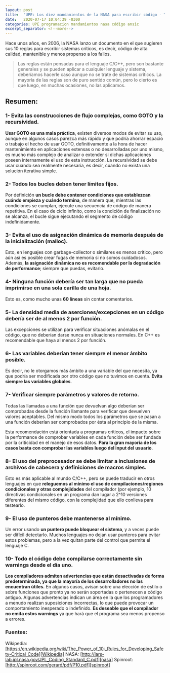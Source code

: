 ```yaml
---
layout: post
title:  "UPE: Los diez mandamientos de la NASA para escribir código - Teoria"
date:   2020-07-17 10:04:39 -0300
categories: UPE programacion mandamientos nasa código ansic
excerpt_separator: <!--more-->
---
```


Hace unos años, en 2006, la NASA lanzo un documento en el que sugieren sus 10 reglas para escribir sistemas críticos, es decir, código de alta calidad,<!--more--> mantenible y menos propenso a los fallos.

>Las reglas están pensadas para el lenguaje C/C++, pero son bastante generales y se pueden aplicar a cualquier lenguaje y sistema, deberíamos hacerle caso aunque no se trate de sistemas críticos. La mayoría de las reglas son de puro sentido común, pero lo cierto es que luego, en muchas ocasiones, no las aplicamos.

## Resumen:

### 1- Evita las construcciones de flujo complejas, como GOTO y la recursividad.
**Usar GOTO es una mala práctica**, existen diversos modos de evitar su uso, aunque en algunos casos parezca más rápido y que podría ahorrar espacio o trabajo el hecho de usar GOTO, definitivamente a la hora de hacer mantenimiento en aplicaciones extensas o no desarrolladas por uno mismo, es mucho más complejo de analizar o extender si dichas aplicaciones poseen internamente el uso de esta instrucción.
La recursividad se debe usar cuando sea realmente necesaria, es decir, cuando no exista una solución iterativa simple.

### 2- Todos los bucles deben tener límites fijos.
Por definición **un bucle debe contener condiciones que establezcan cuándo empieza y cuándo termina**, de manera que, mientras las condiciones se cumplan, ejecute una secuencia de código de manera repetitiva. En el caso de ciclo infinito, como la condición de finalización no se alcanza, el bucle sigue ejecutando el segmento de código indefinidamente.

### 3- Evita el uso de asignación dinámica de memoria después de la inicialización (malloc). 
Esto, en lenguajes con garbage-collector o similares es menos crítico, pero aún así es posible crear fugas de memoria si no somos cuidadosos. Además, **la asignación dinámica no es recomendable por la degradación de performance**; siempre que puedas, evitarlo.

### 4- Ninguna función debería ser tan larga que no pueda imprimirse en una sola carilla de una hoja. 
Esto es, como mucho unas **60 líneas** sin contar comentarios.

### 5- La densidad media de aserciones/excepciones en un código debería ser de al menos 2 por función. 
Las excepciones se utilizan para verificar situaciones anómalas en el código, que no deberían darse nunca en situaciones normales. En C++ es recomendable que haya al menos 2 por función.

### 6- Las variables deberían tener siempre el menor ámbito posible. 
Es decir, no le otorgamos más ámbito a una variable del que necesita, ya que podría ser modificada por otro código que no tuvimos en cuenta. **Evita siempre las variables globales**.

### 7- Verificar siempre parámetros y valores de retorno. 
Todas las llamadas a una función que devuelvan algo deberían ser comprobadas desde la función llamante para verificar que devuelven valores aceptables. Del mismo modo todos los parámetros que se pasan a una función deberían ser comprobados por ésta al principio de la misma. 

Esta recomendación está orientada a programas críticos, el impacto sobre la performance de comprobar variables en cada función debe ser fundada por la criticidad en el manejo de esos datos. **Para la gran mayoría de los casos basta con comprobar las variables luego del input del usuario**.


### 8- El uso del preprocesador se debe limitar a inclusiones de archivos de cabecera y definiciones de macros simples. 
Esto es más aplicable al mundo C/C++, pero se puede traducir en otros lenguajes en que **releguemos al mínimo el uso de compilaciones/regiones condicionales y otras complejidades** del compilador (por ejemplo, 10 directivas condicionales en un programa dan lugar a 2^10 versiones diferentes del mismo código, con la complejidad que ello conlleva para testearlo.

### 9- El uso de punteros debe mantenerse al mínimo.
Un error usando **un puntero puede bloquear el sistema**, y a veces puede ser difícil detectarlo. Muchos lenguajes no dejan usar punteros para evitar estos problemas, pero a la vez quitan parte del control que permite el lenguaje C.

### 10- Todo el código debe compilarse correctamente sin warnings desde el día uno. 
**Los compiladores admiten advertencias que están desactivadas de forma predeterminada, ya que la mayoría de los desarrolladores no las encuentran útiles.** En algunos casos, avisan sobre una elección de estilo o sobre funciones que pronto ya no serán soportadas o pertenecen a código antiguo. Algunas advertencias indican un área en la que los programadores a menudo realizan suposiciones incorrectas, lo que puede provocar un comportamiento inesperado o indefinido. 
**Es deseable que el compilador no emita estos warnings** ya que hará que el programa sea menos propenso a errores.

### Fuentes:
Wikipedia: [https://en.wikipedia.org/wiki/The_Power_of_10:_Rules_for_Developing_Safety-Critical_Code][Wikipedia]
NASA: [http://lars-lab.jpl.nasa.gov/JPL_Coding_Standard_C.pdf][nasa]
Spinroot: [http://spinroot.com/gerard/pdf/P10.pdf][spinroot]